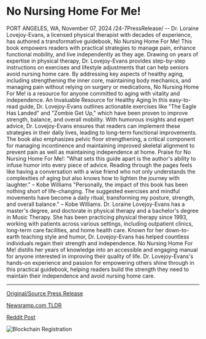 # No Nursing Home For Me!

PORT ANGELES, WA, November 07, 2024 /24-7PressRelease/ -- Dr. Loraine Lovejoy-Evans, a licensed physical therapist with decades of experience, has authored a transformative guidebook, No Nursing Home For Me! This book empowers readers with practical strategies to manage pain, enhance functional mobility, and live independently as they age.  Drawing on years of expertise in physical therapy, Dr. Lovejoy-Evans provides step-by-step instructions on exercises and lifestyle adjustments that can help seniors avoid nursing home care. By addressing key aspects of healthy aging, including strengthening the inner core, maintaining body mechanics, and managing pain without relying on surgery or medications, No Nursing Home For Me! is a resource for anyone committed to aging with vitality and independence.  An Invaluable Resource for Healthy Aging  In this easy-to-read guide, Dr. Lovejoy-Evans outlines actionable exercises like "The Eagle Has Landed" and "Zombie Get Up," which have been proven to improve strength, balance, and overall mobility. With humorous insights and expert advice, Dr. Lovejoy-Evans ensures that readers can implement these strategies in their daily lives, leading to long-term functional improvements. The book also emphasizes pelvic floor strengthening, a critical component for managing incontinence and maintaining improved skeletal alignment to prevent pain as well as maintaining independence at home.  Praise for No Nursing Home For Me!:  "What sets this guide apart is the author's ability to infuse humor into every piece of advice. Reading through the pages feels like having a conversation with a wise friend who not only understands the complexities of aging but also knows how to lighten the journey with laughter." – Kobe Williams  "Personally, the impact of this book has been nothing short of life-changing. The suggested exercises and mindful movements have become a daily ritual, transforming my posture, strength, and overall balance." – Kobe Williams.  Dr. Loraine Lovejoy-Evans has a master's degree, and doctorate in physical therapy and a bachelor's degree in Music Therapy. She has been practicing physical therapy since 1993, working with patients across various settings, including outpatient clinics, long-term care facilities, and home health care. Known for her down-to-earth teaching style and humor, Dr. Lovejoy-Evans has helped countless individuals regain their strength and independence. No Nursing Home For Me! distills her years of knowledge into an accessible and engaging manual for anyone interested in improving their quality of life.  Dr. Lovejoy-Evans's hands-on experience and passion for empowering others shine through in this practical guidebook, helping readers build the strength they need to maintain their independence and avoid nursing home care. 

---

[Original/Source Press Release](https://www.24-7pressrelease.com/press-release/515977/no-nursing-home-for-me)
                    

[Newsramp.com TLDR](https://newsramp.com/curated-news/transformative-guidebook-no-nursing-home-for-me-empowers-readers-for-healthy-aging/d4f6cdfde6cc153ee8ee91c19516cce7) 

 



[Reddit Post](https://www.reddit.com/r/BookNews/comments/1glnbl8/transformative_guidebook_no_nursing_home_for_me/) 



![Blockchain Registration](https://cdn.newsramp.app/24-7PressRelease/qrcode/2411/7/frogunGD.webp)